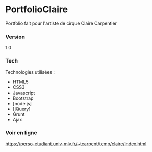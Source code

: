 # PortfolioClaire

Portfolio fait pour l'artiste de cirque Claire Carpentier

### Version
1.0

### Tech

Technologies utilisées :

* HTML5
* CSS3
* Javascript
* Bootstrap
* [node.js]
* [jQuery] 
* Grunt
* Ajax

### Voir en ligne 
https://perso-etudiant.univ-mlv.fr/~tcarpent/temp/claire/index.html
